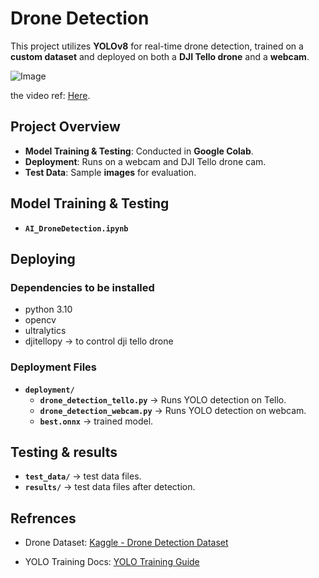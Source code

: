 # Drone Detection 
 
This project utilizes **YOLOv8** for real-time drone detection, trained on a **custom dataset** and deployed on both a **DJI Tello drone** and a **webcam**.

![Image](https://github.com/user-attachments/assets/d2283d8e-79f6-4bf4-a886-7ea7a524865a)

the video ref: [Here](https://www.youtube.com/watch?v=0UqXRkjDJGo).

## Project Overview  
- **Model Training & Testing**: Conducted in **Google Colab**. 
- **Deployment**: Runs on a webcam and DJI Tello drone cam.
- **Test Data**: Sample **images** for evaluation.  



## Model Training & Testing  

- **`AI_DroneDetection.ipynb`** 



## Deploying 

### Dependencies to be installed
- python 3.10
- opencv
- ultralytics
- djitellopy → to control dji tello drone 

### Deployment Files
- **`deployment/`**
   -  **`drone_detection_tello.py`** → Runs YOLO detection on Tello.
   -  **`drone_detection_webcam.py`** → Runs YOLO detection on webcam.
   -  **`best.onnx`** → trained model.

## Testing & results 

- **`test_data/`** → test data files.
- **`results/`**  → test data files after detection.

## Refrences

 - Drone Dataset: [Kaggle - Drone Detection Dataset](https://www.kaggle.com/datasets/muki2003/yolo-drone-detection-dataset?resource=download)

- YOLO Training Docs: [YOLO Training Guide](https://docs.ultralytics.com/modes/train/#resuming-interrupted-trainings)

